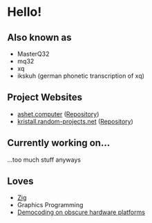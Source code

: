 # Hello!

## Also known as
- MasterQ32
- mq32
- xq
- ikskuh (german phonetic transcription of xq)

## Project Websites

- [ashet.computer](//ashet.computer) ([Repository](/MasterQ32/spu-mark-ii))
- [kristall.random-projects.net](//kristall.random-projects.net) ([Repository](/MasterQ32/kristall))

## Currently working on…
…too much stuff anyways

## Loves
- [Zig](https://ziglang.org/)
- Graphics Programming
- [Democoding on obscure hardware platforms](https://demozoo.org/productions/230575/)

